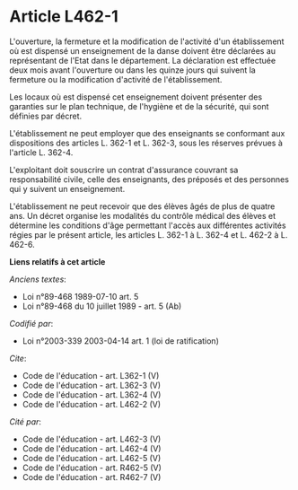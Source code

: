 # Article L462-1

L'ouverture, la fermeture et la modification de l'activité d'un établissement où est dispensé un enseignement de la danse
doivent être déclarées au représentant de l'Etat dans le département. La déclaration est effectuée deux mois avant
l'ouverture ou dans les quinze jours qui suivent la fermeture ou la modification d'activité de l'établissement. 

Les locaux où est dispensé cet enseignement doivent présenter des garanties sur le plan technique, de l'hygiène et de la
sécurité, qui sont définies par décret. 

L'établissement ne peut employer que des enseignants se conformant aux dispositions des articles L. 362-1 et L. 362-3, sous
les réserves prévues à l'article L. 362-4. 

L'exploitant doit souscrire un contrat d'assurance couvrant sa responsabilité civile, celle des enseignants, des préposés et
des personnes qui y suivent un enseignement. 

L'établissement ne peut recevoir que des élèves âgés de plus de quatre ans. Un décret organise les modalités du contrôle
médical des élèves et détermine les conditions d'âge permettant l'accès aux différentes activités régies par le présent
article, les articles L. 362-1 à L. 362-4 et L. 462-2 à L. 462-6.

**Liens relatifs à cet article**

_Anciens textes_:

  - Loi n°89-468 1989-07-10 art. 5
  - Loi n°89-468 du 10 juillet 1989 - art. 5 (Ab)

_Codifié par_:

  - Loi n°2003-339 2003-04-14 art. 1 (loi de ratification)

_Cite_:

  - Code de l'éducation - art. L362-1 (V)
  - Code de l'éducation - art. L362-3 (V)
  - Code de l'éducation - art. L362-4 (V)
  - Code de l'éducation - art. L462-2 (V)

_Cité par_:

  - Code de l'éducation - art. L462-3 (V)
  - Code de l'éducation - art. L462-4 (V)
  - Code de l'éducation - art. L462-5 (V)
  - Code de l'éducation - art. R462-5 (V)
  - Code de l'éducation - art. R462-7 (V)
